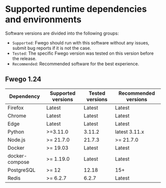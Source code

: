# Supported runtime dependencies and environments

Software versions are divided into the following groups:

* `Supported`: Fwego should run with this software without any issues, submit bug
  reports if it is not the case.
* `Tested`: The specific Fwego version was tested on this version 
  before the release.
* `Recommended`: Recommended software for the best experience.  

## Fwego 1.24


| Dependency     | Supported versions | Tested versions | Recommended versions | 
|----------------|--------------------|-----------------|----------------------|
| Firefox        | Latest             | Latest          | Latest               |
| Chrome         | Latest             | Latest          | Latest               |
| Edge           | Latest             | Latest          | Latest               |
| Python         | >=3.11.0           | 3.11.2          | latest 3.11.x        |
| Node.js        | >= 21.7.0          | 21.7.3          | >= 21.7.0            |
| Docker         | >= 19.03           | Latest          | Latest               |
| docker-compose | >= 1.19.0          | Latest          | Latest               |
| PostgreSQL     | >= 12              | 12.18           | 15+                  |
| Redis          | >= 6.2.7           | 6.2.7           | Latest               |

